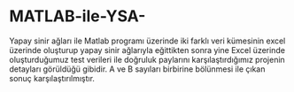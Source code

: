# MATLAB-ile-YSA-

Yapay sinir ağları ile Matlab programı üzerinde iki farklı veri kümesinin excel üzerinde oluşturup 
yapay sinir ağlarıyla eğittikten sonra yine Excel üzerinde oluşturduğumuz test verileri ile doğruluk paylarını
karşılaştırdığımız projenin detayları görüldüğü gibidir. A ve B sayıları birbirine bölünmesi ile çıkan sonuç karşılaştırılmıştır.

